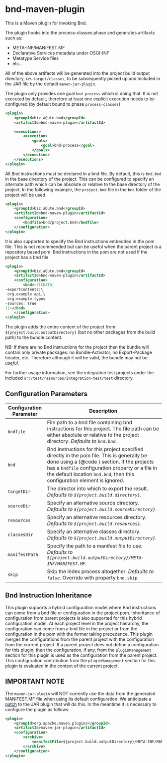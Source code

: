 # bnd-maven-plugin

This is a Maven plugin for invoking Bnd.

The plugin hooks into the process-classes phase and generates artifacts such as:

* META-INF/MANIFEST.MF
* Declarative Services metadata under OSGI-INF
* Metatype Service files
* etc...

All of the above artifacts will be generated into the project build output
directory, i.e. `target/classes`, to be subsequently picked up and included
in the JAR file by the default `maven-jar-plugin`.

The plugin only provides one goal `bnd-process` which is doing that. 
It is not executed by default, therefore at least one explicit execution needs to be configured (by default bound to phase `process-classes`)

```xml
<plugin>
    <groupId>biz.aQute.bnd</groupId>
    <artifactId>bnd-maven-plugin</artifactId>

    <executions>
        <execution>
            <goals>
                <goal>bnd-process</goal>
            </goals>
        </execution>
    </executions>
</plugin>
```

All Bnd instructions must be declared in a bnd file. By default, this is `bnd.bnd`
in the base directory of the project. This can be configured to specify an alternate
path which can be absolute or relative to the base directory of the project.
In the following example, the `project.bnd` file in the `bnd` folder of the project
will be used.

```xml
<plugin>
    <groupId>biz.aQute.bnd</groupId>
    <artifactId>bnd-maven-plugin</artifactId>
    <configuration>
        <bndfile>bnd/project.bnd</bndfile>
    </configuration>
</plugin>
```

It is also supported to specify the Bnd instructions embedded in the pom file. This
is not recommended but can be useful when the parent project is a repository based
pom. Bnd instructions in the pom are not used if the project has a bnd file.

```xml
<plugin>
    <groupId>biz.aQute.bnd</groupId>
    <artifactId>bnd-maven-plugin</artifactId>
    <configuration>
        <bnd><![CDATA[
-exportcontents:\
 org.example.api,\
 org.example.types
-sources: true
]]></bnd>
    </configuration>
</plugin>
```

The plugin adds the entire content of the project from
`${project.build.outputDirectory}` (but no other packages from 
the build path) to the bundle content.

NB: If there are no Bnd instructions for the project then the bundle will contain only private
packages: no Bundle-Activator, no Export-Package header, etc.  Therefore
although it will be valid, the bundle may not be *useful*.

For further usage information, see the integration test projects under the included
`src/test/resources/integration-test/test` directory.

## Configuration Parameters

|Configuration Parameter | Description |
| ---                   | ---         |
|`bndfile`              | File path to a bnd file containing bnd instructions for this project. The file path can be either absolute or relative to the project directory. _Defaults to `bnd.bnd`_.|
|`bnd`                  | Bnd instructions for this project specified directly in the pom file. This is generally be done using a {@code <![CDATA[]]>} section. If the projects has a `bndfile` configuration property or a file in the default location `bnd.bnd`, then this configuration element is ignored. |
|`targetDir`            | The director into which to export the result. _Defaults to `${project.build.directory}`._|
|`sourceDir`            | Specify an alternative source directory. _Defaults to `${project.build.sourceDirectory}`._|
|`resources`            | Specify an alternative resources directory. _Defaults to `${project.build.resources}`._|
|`classesDir`           | Specify an alternative classes directory. _Defaults to `${project.build.outputDirectory}`._|
|`manifestPath`         | Specify the path to a manifest file to use. _Defaults to `${project.build.outputDirectory}/META-INF/MANIFEST.MF`._|
|`skip`                 | Skip the index process altogether. _Defaults to `false`._ Override with property `bnd.skip`.|

## Bnd Instruction Inheritance

This plugin supports a hybrid configuration model where Bnd instructions can come from a bnd file or configuration
in the project pom. Inheritance of configuration from parent projects is also supported for this hybrid configuration model.
At each project level in the project hierarchy, the configuration can come from a bnd file in the project or
from the configuration in the pom with the former taking precedence. This plugin merges the configurations from the parent project with the
configuration from the current project. If a parent project does not define a configuration for this plugin, then
the configuration, if any, from the `pluginManagement` section for this plugin is used as the configuration from
the parent project. This configuration contribution from the `pluginManagement` section for this plugin
is evaluated in the context of the current project.

## IMPORTANT NOTE

The `maven-jar-plugin` will NOT currently use the data from the generated 
MANIFEST.MF file when using its default configuration. We anticipate a [patch][1] 
to the JAR plugin that will do this.
In the meantime it is necessary to configure the plugin as follows:

```xml
<plugin>
    <groupId>org.apache.maven.plugins</groupId>
    <artifactId>maven-jar-plugin</artifactId>
    <configuration>
        <archive>
            <manifestFile>${project.build.outputDirectory}/META-INF/MANIFEST.MF</manifestFile>
        </archive>
    </configuration>
</plugin>
```

[1]: https://issues.apache.org/jira/browse/MJAR-193
